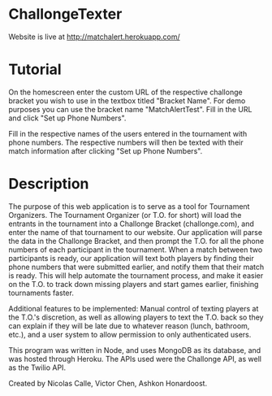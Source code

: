 # ChallongeTexter

Website is live at http://matchalert.herokuapp.com/

# Tutorial 

On the homescreen enter the custom URL of the respective challonge bracket you wish to use in the textbox titled "Bracket Name". 
For demo purposes you can use the bracket name "MatchAlertTest". Fill in the URL and click "Set up Phone Numbers". 

Fill in the respective names of the users entered in the tournament with phone numbers. 
The respective numbers will then be texted with their match information after clicking "Set up Phone Numbers".

# Description
The purpose of this web application is to serve as a tool for Tournament Organizers. The Tournament Organizer (or T.O. for short) will load the entrants in the tournament into a Challonge Bracket (challonge.com), and enter the name of that tournament to our website. Our application will parse the data in the Challonge Bracket, and then prompt the T.O. for all the phone numbers of each participant in the tournament. When a match between two participants is ready, our application will text both players by finding their phone numbers that were submitted earlier, and notify them that their match is ready. This will help automate the tournament process, and make it easier on the T.O. to track down missing players and start games earlier, finishing tournaments faster. 

Additional features to be implemented: Manual control of texting players at the T.O.'s discretion, as well as allowing players to text the T.O. back so they can explain if they will be late due to whatever reason (lunch, bathroom, etc.), and a user system to allow permission to only authenticated users.

This program was written in Node, and uses MongoDB as its database, and was hosted through Heroku. The APIs used were the Challonge API, as well as the Twilio API. 

Created by Nicolas Calle, Victor Chen, Ashkon Honardoost.
